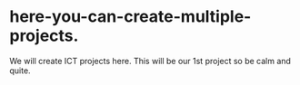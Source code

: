 # here-you-can-create-multiple-projects.
We will create ICT projects here. This will be our 1st project so be calm and quite.
